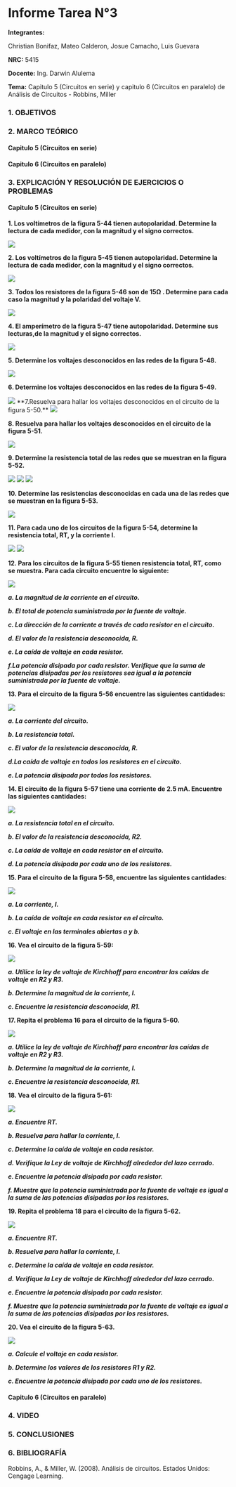 # Informe Tarea N°3
**Integrantes:**

Christian Bonifaz, Mateo Calderon, Josue Camacho, Luis Guevara

**NRC:** 5415

**Docente:** Ing. Darwin Alulema

**Tema:** Capitulo 5 (Circuitos en serie) y capitulo 6 (Circuitos en paralelo) de Análisis de Circuitos - Robbins, Miller

### 1. OBJETIVOS

### 2. MARCO TEÓRICO

#### Capitulo 5 (Circuitos en serie)

#### Capitulo 6 (Circuitos en paralelo)

### 3. EXPLICACIÓN Y RESOLUCIÓN DE EJERCICIOS O PROBLEMAS

#### Capitulo 5 (Circuitos en serie)

**1. Los voltímetros de la figura 5-44 tienen autopolaridad. Determine la lectura de cada medidor, con la magnitud y el signo correctos.**

<img src="imagenes/fig5_44.jpg">

**2. Los voltímetros de la figura 5-45 tienen autopolaridad. Determine la lectura de cada medidor, con la magnitud y el signo correctos.**

<img src="imagenes/fig5_45.jpg">

**3. Todos los resistores de la figura 5-46 son de 15Ω . Determine para cada caso la magnitud y la polaridad del voltaje V.**

<img src="imagenes/fig5_46.jpg">

**4. El amperímetro de la figura 5-47 tiene autopolaridad. Determine sus lecturas,de la magnitud y el signo correctos.**

<img src="imagenes/fig5_47.jpg">

**5. Determine los voltajes desconocidos en las redes de la figura 5-48.**

<img src="imagenes/fig5_48.jpg">

**6. Determine los voltajes desconocidos en las redes de la figura 5-49.**

<img src="imagenes/fig5_49.jpg">
**7.Resuelva para hallar los voltajes desconocidos en el circuito de la figura 5-50.**

<img src="imagenes/fig5_50.jpg">

**8. Resuelva para hallar los voltajes desconocidos en el circuito de la figura 5-51.**

<img src="imagenes/fig5_51.jpg">

**9. Determine la resistencia total de las redes que se muestran en la figura 5-52.**

<img src="imagenes/fig5_52.jpg">

<img src="imagenes/fig5_52b.jpg">

<img src="imagenes/fig5_52c.jpg">

**10. Determine las resistencias desconocidas en cada una de las redes que se muestran en la figura 5-53.**

<img src="imagenes/fig5_53.jpg">

**11. Para cada uno de los circuitos de la figura 5-54, determine la resistencia total, RT, y la corriente I.**

<img src="imagenes/fig5_54a.jpg">

<img src="imagenes/fig5_54b.jpg">

**12.  Para los circuitos de la figura 5-55 tienen resistencia total, RT, como se muestra. Para cada circuito encuentre lo siguiente:**

<img src="imagenes/fig5_55.jpg">

***a. La magnitud de la corriente en el circuito.***

***b. El total de potencia suministrada por la fuente de voltaje.***

***c. La dirección de la corriente a través de cada resistor en el circuito.***

***d. El valor de la resistencia desconocida, R.***

***e. La caída de voltaje en cada resistor.***

***f.La potencia disipada por cada resistor. Verifique que la suma de potencias disipadas por los resistores sea igual a la potencia suministrada por la fuente de voltaje.***

**13. Para el circuito de la figura 5-56 encuentre las siguientes cantidades:**

 <img src="imagenes/fig5_56.jpg">
 
***a. La corriente del circuito.***

***b. La resistencia total.***

***c. El valor de la resistencia desconocida, R.***

***d.La caída de voltaje en todos los resistores en el circuito.***

***e. La potencia disipada por todos los resistores.***

**14. El circuito de la figura 5-57 tiene una corriente de 2.5 mA. Encuentre las siguientes cantidades:**

<img src="imagenes/fig5_57.jpg">

***a. La resistencia total en el circuito.***

***b. El valor de la resistencia desconocida, R2.***

***c. La caída de voltaje en cada resistor en el circuito.***

***d. La potencia disipada por cada uno de los resistores.***

**15. Para el circuito de la figura 5-58, encuentre las siguientes cantidades:**

<img src="imagenes/fig5_58.jpg">

***a. La corriente, I.***

***b. La caída de voltaje en cada resistor en el circuito.***

***c. El voltaje en las terminales abiertas a y b.***

**16. Vea el circuito de la figura 5-59:**

<img src="imagenes/fig5_59.jpg">

***a. Utilice la ley de voltaje de Kirchhoff para encontrar las caídas de voltaje en R2 y R3.***

***b. Determine la magnitud de la corriente, I.***

***c. Encuentre la resistencia desconocida, R1.***

**17. Repita el problema 16 para el circuito de la figura 5-60.**

<img src="imagenes/fig5_60.jpg">

***a. Utilice la ley de voltaje de Kirchhoff para encontrar las caídas de voltaje en R2 y R3.***

***b. Determine la magnitud de la corriente, I.***

***c. Encuentre la resistencia desconocida, R1.***

**18. Vea el circuito de la figura 5-61:**

<img src="imagenes/fig5_61.jpg">

***a. Encuentre RT.***

***b. Resuelva para hallar la corriente, I.***

***c. Determine la caída de voltaje en cada resistor.***

***d. Verifique la Ley de voltaje de Kirchhoff alrededor del lazo cerrado.***

***e. Encuentre la potencia disipada por cada resistor.***

***f. Muestre que la potencia suministrada por la fuente de voltaje es igual a la suma de las potencias disipadas por los resistores.***

**19. Repita el problema 18 para el circuito de la figura 5-62.**

<img src="imagenes/fig5_62.jpg">

***a. Encuentre RT.***

***b. Resuelva para hallar la corriente, I.***

***c. Determine la caída de voltaje en cada resistor.***

***d. Verifique la Ley de voltaje de Kirchhoff alrededor del lazo cerrado.***

***e. Encuentre la potencia disipada por cada resistor.***

***f. Muestre que la potencia suministrada por la fuente de voltaje es igual a la suma de las potencias disipadas por los resistores.***

**20. Vea el circuito de la figura 5-63.**

<img src="imagenes/fig5_63.jpg">

***a. Calcule el voltaje en cada resistor.***

***b. Determine los valores de los resistores R1 y R2.***

***c. Encuentre la potencia disipada por cada uno de los resistores.***



#### Capitulo 6 (Circuitos en paralelo)

### 4. VIDEO

### 5. CONCLUSIONES 

### 6. BIBLIOGRAFÍA

Robbins, A., & Miller, W. (2008). Análisis de circuitos. Estados Unidos: Cengage Learning.
